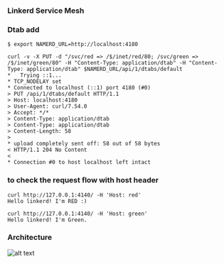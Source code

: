 ### Linkerd Service Mesh

### Dtab add

```$ export NAMERD_URL=http://localhost:4180```

```
curl -v -X PUT -d "/svc/red => /$/inet/red/80; /svc/green => /$/inet/green/80" -H "Content-Type: application/dtab" -H "Content-Type: application/dtab" $NAMERD_URL/api/1/dtabs/default
*   Trying ::1...
* TCP_NODELAY set
* Connected to localhost (::1) port 4180 (#0)
> PUT /api/1/dtabs/default HTTP/1.1
> Host: localhost:4180
> User-Agent: curl/7.54.0
> Accept: */*
> Content-Type: application/dtab
> Content-Type: application/dtab
> Content-Length: 58
>
* upload completely sent off: 58 out of 58 bytes
< HTTP/1.1 204 No Content
<
* Connection #0 to host localhost left intact

```

### to check the request flow with host header 

```
curl http://127.0.0.1:4140/ -H 'Host: red'
Hello linkerd! I'm RED :)

curl http://127.0.0.1:4140/ -H 'Host: green'
Hello linkerd! I'm Green.
```

### Architecture

![alt text](https://github.com/ganasubrgit/l5d-n5d-zk-docker/blob/master/diagram.png)
